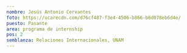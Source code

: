 ```yaml
---
nombre: Jesús Antonio Cervantes
foto: https://ucarecdn.com/d76cf487-f3e4-4506-b866-b6d078eb6d4e/
puesto: Pasante
area: programa de internship
pos: 2
semblanza: Relaciones Internacionales, UNAM
---
```

